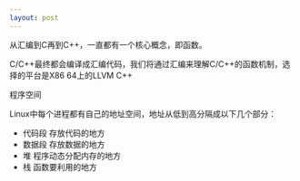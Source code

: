 ```yaml
---
layout: post
---
```


从汇编到C再到C++，一直都有一个核心概念，即函数。

C/C++最终都会编译成汇编代码，我们将通过汇编来理解C/C++的函数机制，选择的平台是X86 64上的LLVM C++

程序空间

Linux中每个进程都有自己的地址空间，地址从低到高分隔成以下几个部分：
- 代码段      存放代码的地方
- 数据段      存放数据的地方
- 堆          程序动态分配内存的地方
- 栈          函数要利用的地方
